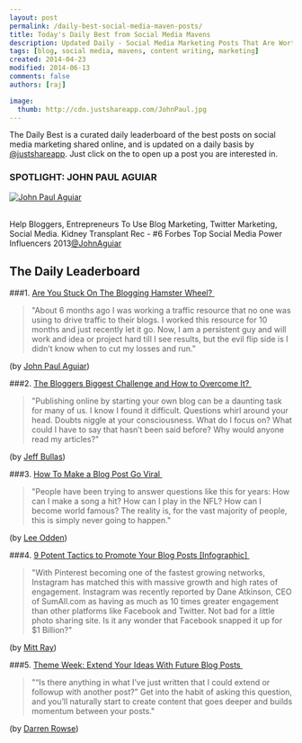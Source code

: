 ```yaml
---
layout: post
permalink: /daily-best-social-media-maven-posts/
title: Today's Daily Best from Social Media Mavens
description: Updated Daily - Social Media Marketing Posts That Are Worth Sharing
tags: [blog, social media, mavens, content writing, marketing]
created: 2014-04-23
modified: 2014-06-13
comments: false
authors: [raj]

image:
  thumb: http://cdn.justshareapp.com/JohnPaul.jpg
---
```


The Daily Best is a curated daily leaderboard of the best posts on social media marketing shared online, and is updated on a daily basis by [@justshareapp](http://twitter.com/justshareapp). Just click on the <i class="icon-link"></i> to open up a post you are interested in.

<div class="article-author-main border-box">
    <h3>SPOTLIGHT: JOHN PAUL AGUIAR</h3>
    <a href="https://twitter.com/SociallySorted"><img src="http://cdn.justshareapp.com/JohnPaul.jpg" class="bio-photo large" alt="John Paul Aguiar"></a>
    <br><br>
<p>Help Bloggers, Entrepreneurs To Use Blog Marketing, Twitter Marketing, Social Media. Kidney Transplant Rec - #6 Forbes Top Social Media Power Influencers 2013<a href="https://twitter.com/JohnAguiar">@JohnAguiar</a> </p>
</div>

## The Daily Leaderboard

###1. [Are You Stuck On The Blogging Hamster Wheel?&nbsp;<i class="icon-link"></i>](http://www.johnpaulaguiar.com/are-you-stuck-on-the-blogging-hamster-wheel/)
>"About 6 months ago I was working a traffic resource that no one was using to drive traffic to their blogs. I worked this resource for 10 months and just recently let it go. Now, I am a persistent guy and will work and idea or project hard till I see results, but the evil flip side is I didn’t know when to cut my losses and run."

(by [John Paul Aguiar](https://twitter.com/JohnAguiar))


###2.  [The Bloggers Biggest Challenge and How to Overcome It?&nbsp;<i class="icon-link"></i>](http://www.jeffbullas.com/2014/02/24/bloggers-biggest-challenge-overcome/)
>"Publishing online by starting your own blog can be a daunting task for many of us. I know I found it difficult.  Questions whirl around your head. Doubts niggle at your consciousness. What do I focus on? What could I have to say that hasn’t been said before? Why would anyone read my articles?"

(by [Jeff Bullas](https://twitter.com/jeffbullas))


###3. [How To Make a Blog Post Go Viral&nbsp;<i class="icon-link"></i>](http://www.toprankblog.com/2014/06/viral-blog-posts/)
>"People have been trying to answer questions like this for years: How can I make a song a hit? How can I play in the NFL? How can I become world famous? The reality is, for the vast majority of people, this is simply never going to happen."

(by [Lee Odden](https://twitter.com/leeodden))


###4. [9 Potent Tactics to Promote Your Blog Posts [Infographic]&nbsp;<i class="icon-link"></i>](http://socialmarketingwriting.com/9-potent-tactics-promote-blog-posts-infographic/)
>"With Pinterest becoming one of the fastest growing networks, Instagram has matched this with massive growth and high rates of engagement. Instagram was recently reported by Dane Atkinson, CEO of SumAll.com as having as much as 10 times greater engagement than other platforms like Facebook and Twitter. Not bad for a little photo sharing site.  Is it any wonder that Facebook snapped it up for $1 Billion?"

(by [Mitt Ray](https://twitter.com/MittRay))


###5. [Theme Week: Extend Your Ideas With Future Blog Posts&nbsp;<i class="icon-link"></i>](http://www.problogger.net/archives/2014/06/06/theme-week-extend-your-ideas-with-future-blog-posts/)
>"“Is there anything in what I’ve just written that I could extend or followup with another post?” Get into the habit of asking this question, and you’ll naturally start to create content that goes deeper and builds momentum between your posts."

(by [Darren Rowse](http://twitter.com/problogger))
